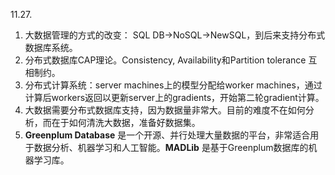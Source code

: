 11.27.

1. 大数据管理的方式的改变： SQL DB->NoSQL->NewSQL，到后来支持分布式数据库系统。
2. 分布式数据库CAP理论。Consistency, Availability和Partition tolerance 互相制约。
3. 分布式计算系统：server machines上的模型分配给worker machines，通过计算后workers返回以更新server上的gradients，开始第二轮gradient计算。
4. 大数据需要分布式数据库支持，因为数据量非常大。目前的难度不在如何分析，而在于如何清洗大数据，准备好数据集。
5. **Greenplum Database** 是一个开源、并行处理大量数据的平台，非常适合用于数据分析、机器学习和人工智能。**MADLib** 是基于Greenplum数据库的机器学习库。